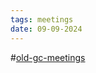 ```yaml
---
tags: meetings
date: 09-09-2024
---
```

#[old-gc-meetings](/notes/general-circle/old-gc-meetings/old-gc-meetings.md) 
